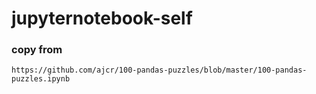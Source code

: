 # jupyternotebook-self

### copy from
    https://github.com/ajcr/100-pandas-puzzles/blob/master/100-pandas-puzzles.ipynb

